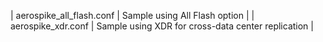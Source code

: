 | aerospike_all_flash.conf | Sample using All Flash option                 |
| aerospike_xdr.conf  | Sample using XDR for cross-data center replication |
